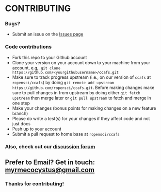 # CONTRIBUTING #

### Bugs?

* Submit an issue on the [Issues page](https://github.com/ropensci/ccafs/issues)

### Code contributions

* Fork this repo to your Github account
* Clone your version on your account down to your machine from your account, e.g,. `git clone https://github.com/<yourgithubusername>/ccafs.git`
* Make sure to track progress upstream (i.e., on our version of `ccafs` at `ropensci/ccafs`) by doing `git remote add upstream https://github.com/ropensci/ccafs.git`. Before making changes make sure to pull changes in from upstream by doing either `git fetch upstream` then merge later or `git pull upstream` to fetch and merge in one step
* Make your changes (bonus points for making changes on a new feature branch)
* Please do write a test(s) for your changes if they affect code and not just docs
* Push up to your account
* Submit a pull request to home base at `ropensci/ccafs`

### Also, check out our [discussion forum](https://discuss.ropensci.org)

## Prefer to Email? Get in touch: [myrmecocystus@gmail.com](mailto:myrmecocystus@gmail.com)

### Thanks for contributing!
